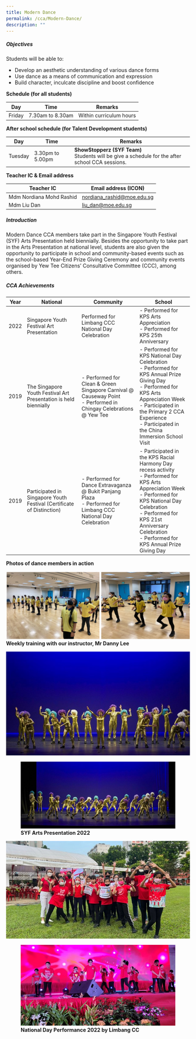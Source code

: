 ```yaml
---
title: Modern Dance
permalink: /cca/Modern-Dance/
description: ""
---
```

##### **Objectives**

  
Students will be able to:  
  

*   Develop an aesthetic understanding of various dance forms
*   Use dance as a means of communication and expression
*   Build character, inculcate discipline and boost confidence

  

**Schedule (for all students)**

| Day | Time | Remarks |
| --- | --- | --- |
| Friday | 7.30am to 8.30am | Within curriculum hours |

**After school schedule (for Talent Development students)**

| Day | Time | Remarks |
| --- | --- | --- |
| Tuesday | 3.30pm to 5.00pm | **ShowStopperz (SYF Team)** <br>Students will be give a schedule for the after school CCA sessions.  |

  

**Teacher IC & Email address**

  

| Teacher IC | Email address (ICON) |
| --- | --- |
| Mdm Nordiana Mohd Rashid | nordiana_rashid@moe.edu.sg |
| Mdm Liu Dan | liu_dan@moe.edu.sg |

  

##### **Introduction**

  

Modern Dance CCA members take part in the Singapore Youth Festival (SYF) Arts Presentation held biennially. Besides the opportunity to take part in the Arts Presentation at national level, students are also given the opportunity to participate in school and community-based events such as the school-based Year-End Prize Giving Ceremony and community events organised by Yew Tee Citizens’ Consultative Committee (CCC), among others.

##### **CCA Achievements**



| Year | National | Community | School |
| -------- | -------- | -------- | -------- |
| 2022     | Singapore Youth Festival Art Presentation     | Performed for Limbang CCC National Day Celebration     | - Performed for KPS Arts Appreciation <br> - Performed for KPS 25th Anniversary     |
| 2019     | The Singapore Youth Festival Art Presentation is held biennially     | - Performed for Clean & Green Singapore Carnival @ Causeway Point <br> - Performed in Chingay Celebrations @ Yew Tee    | - Performed for KPS National Day Celebration <br> - Performed for KPS Annual Prize Giving Day <br> - Performed for KPS Arts Appreciation Week <br> - Participated in the Primary 2 CCA Experience <br> - Participated in the China Immersion School Visit     |
| 2019     | Participated in Singapore Youth Festival (Certificate of Distinction)     | - Performed for Dance Extravaganza @ Bukit Panjang Plaza <br> - Performed for Limbang CCC National Day Celebration     | - Participated in the KPS Racial Harmony Day recess activity <br> - Performed for KPS Arts Appreciation Week <br> - Performed for KPS National Day Celebration <br> - Performed for KPS 21st Anniversary Celebration <br> - Performed for KPS Annual Prize Giving Day     |



  

**Photos of dance members in action**




<img src="/images/Our%20Curriculum/Departments/CCA/Modern%20Dance/M2.png">

<figcaption> <strong> Weekly training with our instructor, Mr Danny Lee </strong> </figcaption>



![](/images/Our%20Curriculum/Departments/CCA/Modern%20Dance/M3.jpg)

<figure>

<img src="/images/Our%20Curriculum/Departments/CCA/Modern%20Dance/M4.jpg">

<figcaption> <strong> SYF Arts Presentation 2022 </strong> </figcaption>

</figure>

![](/images/Our%20Curriculum/Departments/CCA/Modern%20Dance/M5.jpg)

<figure>

<img src="/images/Our%20Curriculum/Departments/CCA/Modern%20Dance/M6.jpg">

<figcaption> <strong> National Day Performance 2022 by Limbang CC </strong> </figcaption>

</figure>